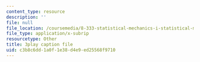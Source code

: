 ```yaml
---
content_type: resource
description: ''
file: null
file_location: /coursemedia/8-333-statistical-mechanics-i-statistical-mechanics-of-particles-fall-2013/c3b8c6dd1a0f1e38d4e9ed25568f9710_l2Q31eoy_rY.srt
file_type: application/x-subrip
resourcetype: Other
title: 3play caption file
uid: c3b8c6dd-1a0f-1e38-d4e9-ed25568f9710
---
```


